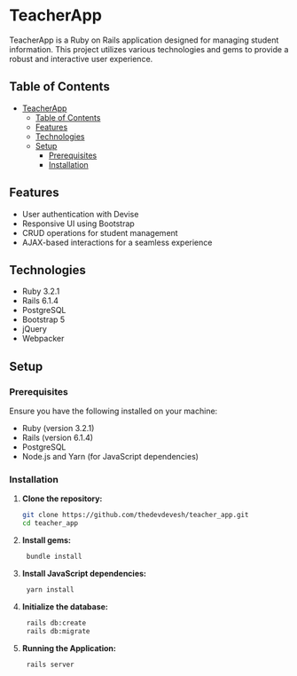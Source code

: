 # TeacherApp

TeacherApp is a Ruby on Rails application designed for managing student information. This project utilizes various technologies and gems to provide a robust and interactive user experience.

## Table of Contents

- [TeacherApp](#teacherapp)
  - [Table of Contents](#table-of-contents)
  - [Features](#features)
  - [Technologies](#technologies)
  - [Setup](#setup)
    - [Prerequisites](#prerequisites)
    - [Installation](#installation)

## Features

- User authentication with Devise
- Responsive UI using Bootstrap
- CRUD operations for student management
- AJAX-based interactions for a seamless experience

## Technologies

- Ruby 3.2.1
- Rails 6.1.4
- PostgreSQL
- Bootstrap 5
- jQuery
- Webpacker

## Setup

### Prerequisites

Ensure you have the following installed on your machine:

- Ruby (version 3.2.1)
- Rails (version 6.1.4)
- PostgreSQL
- Node.js and Yarn (for JavaScript dependencies)

### Installation

1. **Clone the repository:**
   ```bash
   git clone https://github.com/thedevdevesh/teacher_app.git
   cd teacher_app
2. **Install gems:**
   ```bash
    bundle install

3. **Install JavaScript dependencies:**
   ```bash
    yarn install
4. **Initialize the database:**
   ```bash
    rails db:create
    rails db:migrate

5. **Running the Application:**
   ```bash
    rails server


